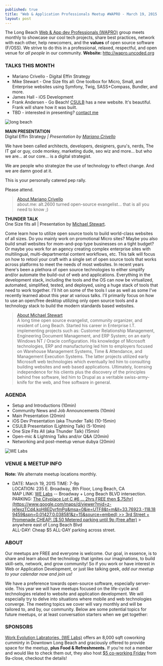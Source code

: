 ```yaml
---
published: true
title: "Web & Application Professionals Meetup #WAPRO - March 19, 2015 Meetup"
layout: post
---
```


The Long Beach [Web & App dev Professionals (WAPRO)](http://wapro.uncoded.org) group meets monthly to showcase our cool tech projects, share best practices, network with each other, help newcomers, and the **values** of open source software (F/OSS).  We strive to do this in a professional, relaxed, respectful, and open venue for _all people_ in our community.  **Website:** http://wapro.uncoded.org

### TALKS THIS MONTH
* Mariano Crivello - Digital Effin Strategy  
* Mike Stewart - One Size fits all: One toolbox for Micro, Small, and Enterprise websites using Symfony, Twig, SASS+Compass, Bundler, and more.
* James Hall - iOS Development
* Frank Andersen - Go Beach!  [CSULB](http://csulb.edu) has a new website. It's beautiful.  Frank will share how it was built.
* TBD - interested in presenting?  [contact me](/about)

![long beach](http://www.ccpe.csulb.edu/ali/Images/spImages/Featured_Items_128_2889_Rainbow_Harbor_revised-by_Bob_Maguglin2.jpg)  

**MAIN PRESENTATION**  
Digital Effin Strategy _|  Presentation by [Mariano Crivello](https://twitter.com/MarianoCrivello)_  

We have been called architects, developers, designers, guru's, nerds, The IT gal or guy, code monkey, marketing dude, seo wiz and more...   but who we are...  at our core...  is a digital strategist.

We are people who strategize the use of technology to effect change. And we are damn good at it.  

This is your personally catered pep rally.  

Please attend.  

> [About Mariano Crivello](https://twitter.com/MarianoCrivello)  
> about.me: alt.2600 turned open-source evangelist... that is all you need to know ;)


**THUNDER TALK**  
One Size fits all | Presentation by [Michael Stewart](https://twitter.com/MediaDoneRight.com).

Come learn how to utilize open source tools to build world-class websites of all sizes. Do you mainly work on promotional Micro sites? Maybe you also build small websites for mom-and-pop type businesses on a tight budget? Or maybe you work for an agency creating complex enterprise sites with multilingual, multi-departmental content workflows, etc. This talk will focus on how to retool your craft with a single set of open source tools that works across platforms to meet the needs of most websites. In recent years there's been a plethora of open source technologies to either simplify and/or automate the build-out of web and applications. Everything in the development stack, including the tools and the OS can now be virtualized, automated, simplified, tested, and deployed, using a huge stack of tools that need to work together. I'll hit on some of the tools I use as well as some I've recently learned about this year at various talks. I'll primarily focus on how to use an open/free desktop utilizing only open source tools and a technology stack to build the modern standards based websites.

> [About Michael Stewart](https://twitter.com/MediaDoneRight)  
> A long time open source evangelist, community organizer, and resident of Long Beach. Started his career in Enterprise  I.T. implementing projects such as: Customer Relationship Management, Engineering Document Management, and  ERP System; on an early Windows NT / Oracle configuration. His knowledge of Microsoft technologies, ERP and manufacturing led him to employers focused on Warehouse Management Systems, Time & Attendance, and Management Execution Systems. The latter projects utilized early Microsoft web technologies which eventually led him to consulting building websites and web based applications. Ultimately, licensing independence for his clients plus the discovery of the principles behind free software, led him to Drupal as a veritable swiss-army-knife for the web, and free software in general.  

### AGENDA  
- Setup and Introductions (10min)
- Community News and Job Announcements (10min)
- Main Presentation (20min)
- iOS Dev Presentation (aka Thunder Talk) (10-15min)
- CSULB Presentation (Lightning Talk) (5-10min)
- One Size Fits All (aka Thunder Talk) (15min)
- Open-mic & Lightning Talks and/or Q&A (20min)
- Networking and post-meetup venue dubya (20min)


![WE Labs](http://i.imgur.com/vpr167t.jpg?delhash=xBpk70Sgvmr8ZCF)


### VENUE & MEETUP INFO  
**Note:** We alternate meetup locations monthly.  
- DATE:  March 19, 2015
TIME: 7-9p  
LOCATION:  235 E. Broadway, 8th Floor, Long Beach, CA  
MAP LINK: [WE Labs](http://www.welabs.us/contact) -- Broadway + Long Beach BLVD intersection.  
PARKING: [The Cityplace Lot C #6 ... 2hrs FREE then $.75/hr](https://www.google.com/maps/d/viewer?mid=z-je1exzTCd4.koH8EDyrfmPg&msa=0&ie=UTF8&t=m&ll=33.76923,-118.189459&spn=0.01427,0.038581&z=15&source=embed) >> 3rd Street + Promenade  
CHEAP: [$.50 Metered parking until 9p (free after)](http://www.downtownlongbeach.org/parking) > anywhere east of Long Beach Blvd  
ALL-DAY: Cheap $5 ALL-DAY parking across street.  


### ABOUT  
Our meetups are FREE and everyone is welcome.  Our goal, in essence, is to share and learn about the technology that ignites our imaginations, to build   skill-sets, network, and grow  community!  So if you work or have interest in Web or Application Development, or just like talking geek, _add our meetup to your calendar now and join us!_

We have a preference towards open-source software, especially server-side.  This year we will have meetups focused on the life-cycle and technologies related to website and application development.  We will especially try to delve into situations where mobile and web technologies converge.  The meeting topics we cover will vary monthly and will be tailored to, and by, our community.  Below are some potential topics for future meetups, or at least conversation starters when we get together:





### SPONSORS  

[Work Evolution Labratories, (WE Labs)](http://welabs.us) offers an 8,000 sqft coworking cumminty in Downtown Long Beach and graciously offered to provide space for the meetup, **plus Food & Refreshments.**  If you're not a member and would like to check them out, they also host [$5 co-working Friday](http://www.welabs.us/events/eventdetail/962/-/5-friday) from 9a-close, checkout the details!  
